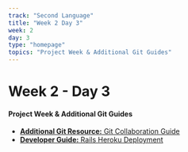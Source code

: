 ```yaml
---
track: "Second Language"
title: "Week 2 Day 3"
week: 2
day: 3
type: "homepage"
topics: "Project Week & Additional Git Guides"
---
```



# Week 2 - Day 3

#### Project Week & Additional Git Guides

- [**Additional Git Resource:** Git Collaboration Guide](/second-language/week-2/day-3/lecture-materials/git-collaboration-guide/)
- [**Developer Guide:** Rails Heroku Deployment](/second-language/week-2/day-3/lecture-materials/rails-heroku-deployment)

